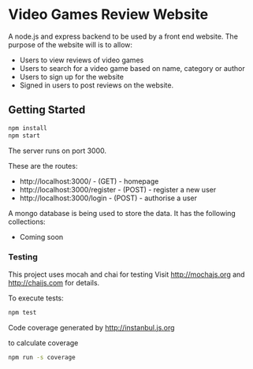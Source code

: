 # Video Games Review Website

A node.js and express backend to be used by a front end website. The purpose of the website will is to allow:

- Users to view reviews of video games
- Users to search for a video game based on name, category or author
- Users to sign up for the website
- Signed in users to post reviews on the website.

## Getting Started

```bash
npm install
npm start
```

The server runs on port 3000.

These are the routes:

- http://localhost:3000/ - (GET) - homepage
- http://localhost:3000/register - (POST) - register a new user
- http://localhost:3000/login - (POST) - authorise a user

A mongo database is being used to store the data. It has the following collections:

- Coming soon

### Testing

This project uses mocah and chai for testing
Visit http://mochajs.org and http://chaijs.com for details.

To execute tests:

```bash
npm test
```

Code coverage generated by http://instanbul.js.org

to calculate coverage

```bash
npm run -s coverage
```
